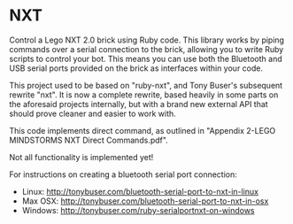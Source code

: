 # NXT

Control a Lego NXT 2.0 brick using Ruby code. This library works by piping
commands over a serial connection to the brick, allowing you to write Ruby
scripts to control your bot. This means you can use both the Bluetooth and USB
serial ports provided on the brick as interfaces within your code.

This project used to be based on "ruby-nxt", and Tony Buser's subsequent rewrite
"nxt". It is now a complete rewrite, based heavily in some parts on the
aforesaid projects internally, but with a brand new external API that should
prove cleaner and easier to work with.

This code implements direct command, as outlined in "Appendix 2-LEGO MINDSTORMS
NXT Direct Commands.pdf".

Not all functionality is implemented yet!

For instructions on creating a bluetooth serial port connection:

* Linux: http://tonybuser.com/bluetooth-serial-port-to-nxt-in-linux
* Max OSX: http://tonybuser.com/bluetooth-serial-port-to-nxt-in-osx
* Windows: http://tonybuser.com/ruby-serialportnxt-on-windows
